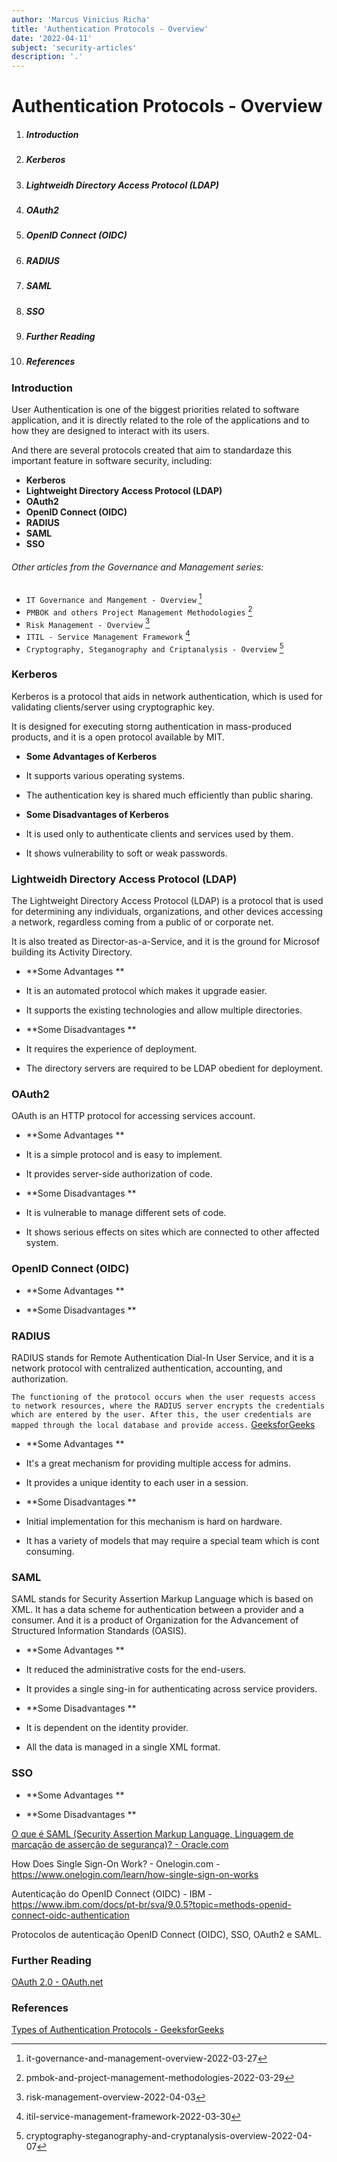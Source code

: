 ```yaml
---
author: 'Marcus Vinicius Richa'
title: 'Authentication Protocols - Overview'
date: '2022-04-11'
subject: 'security-articles'
description: '.'
---
```


# Authentication Protocols - Overview

1. ##### Introduction  
2. ##### Kerberos
3. ##### Lightweidh Directory Access Protocol (LDAP)
4. ##### OAuth2
5. ##### OpenID Connect (OIDC)
6. ##### RADIUS
7. ##### SAML
8. ##### SSO
9. ##### Further Reading
10. ##### References

### Introduction
 
User Authentication is one of the biggest priorities related to software application, and it is directly related to the role of the applications and to how they are designed to interact with its users.


And there are several protocols created that aim to standardaze this important feature in software security, including:

- **Kerberos**
- **Lightweight Directory Access Protocol (LDAP)**
- **OAuth2**
- **OpenID Connect (OIDC)**
- **RADIUS**
- **SAML**
- **SSO**


###### Other articles from the Governance and Management series:
- `IT Governance and Mangement - Overview` [^1]
- `PMBOK and others Project Management Methodologies` [^2]
- `Risk Management - Overview` [^3]
- `ITIL - Service Management Framework` [^4]
- `Cryptography, Steganography and Criptanalysis - Overview` [^5]



### Kerberos

Kerberos is a protocol that aids in network authentication, which is used for validating clients/server using cryptographic key.


It is designed for executing storng authentication in mass-produced products, and it is a open protocol available by MIT.


- **Some Advantages of Kerberos**
- It supports various operating systems.
- The authentication key is shared much efficiently than public sharing.

- **Some Disadvantages of Kerberos**
- It is used only to authenticate clients and services used by them.
- It shows vulnerability to soft or weak passwords.


### Lightweidh Directory Access Protocol (LDAP)

The Lightweight Directory Access Protocol (LDAP) is a protocol that is used for determining any individuals, organizations, and other devices accessing a network, regardless coming from a public of or corporate net. 

It is also treated as Director-as-a-Service, and it is the ground for Microsof building its Activity Directory.


- **Some Advantages **
- It is an automated protocol which makes it upgrade easier.
- It supports the existing technologies and allow multiple directories.

- **Some Disadvantages **
- It requires the experience of deployment.
- The directory servers are required to be LDAP obedient for deployment.


### OAuth2

OAuth is an HTTP protocol for accessing services account. 



- **Some Advantages **
- It is a simple protocol and is easy to implement.
- It provides server-side authorization of code.

- **Some Disadvantages **
- It is vulnerable to manage different sets of code.
- It shows serious effects on sites which are connected to other affected system.


### OpenID Connect (OIDC)





- **Some Advantages **


- **Some Disadvantages **



### RADIUS

RADIUS stands for Remote Authentication Dial-In User Service, and it is a network protocol with centralized authentication, accounting, and authorization.

`The functioning of the protocol occurs when the user requests access to network resources, where the RADIUS server encrypts the credentials which are entered by the user. After this, the user credentials are mapped through the local database and provide access.` [GeeksforGeeks](https://www.geeksforgeeks.org/types-of-authentication-protocols/)


- **Some Advantages **
- It's a great mechanism for providing multiple access for admins.
- It provides a unique identity to each user in a session.

- **Some Disadvantages **
- Initial implementation for this mechanism is hard on hardware.
- It has a variety of models that may require a special team which is cont consuming.


### SAML

SAML stands for Security Assertion Markup Language which is based on XML. It has a data scheme for authentication between a provider and a consumer. And it is a product of  Organization for the Advancement of Structured Information Standards (OASIS). 


- **Some Advantages **
- It reduced the administrative costs for the end-users.
- It provides a single sing-in for authenticating across service providers.

- **Some Disadvantages **
- It is dependent on the identity provider.
- All the data is managed in a single XML format.


### SSO




- **Some Advantages **


- **Some Disadvantages **













[O que é SAML (Security Assertion Markup Language, Linguagem de marcação de asserção de segurança)? - Oracle.com](https://www.oracle.com/br/security/cloud-security/what-is-saml/)

How Does Single Sign-On Work? - Onelogin.com - https://www.onelogin.com/learn/how-single-sign-on-works

Autenticação do OpenID Connect (OIDC) - IBM - https://www.ibm.com/docs/pt-br/sva/9.0.5?topic=methods-openid-connect-oidc-authentication

Protocolos de autenticação OpenID Connect (OIDC), SSO, OAuth2 e SAML. 

### Further Reading

[OAuth 2.0 - OAuth.net](https://oauth.net/2/)

[]()


### References

[Types of Authentication Protocols - GeeksforGeeks](https://www.geeksforgeeks.org/types-of-authentication-protocols/)


[]()


[^1]:it-governance-and-management-overview-2022-03-27

[^2]:pmbok-and-project-management-methodologies-2022-03-29

[^3]:risk-management-overview-2022-04-03

[^4]:itil-service-management-framework-2022-03-30

[^5]:cryptography-steganography-and-cryptanalysis-overview-2022-04-07


